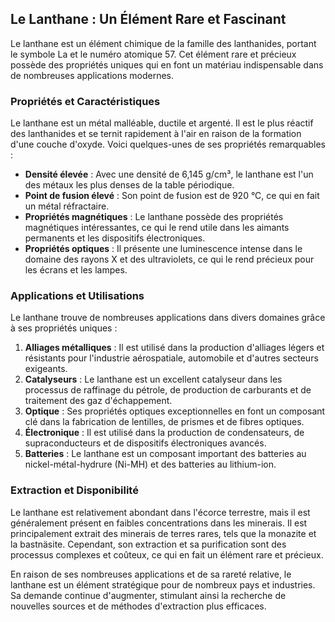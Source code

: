 ## Le Lanthane : Un Élément Rare et Fascinant

Le lanthane est un élément chimique de la famille des lanthanides, portant le symbole La et le numéro atomique 57. Cet élément rare et précieux possède des propriétés uniques qui en font un matériau indispensable dans de nombreuses applications modernes.

### Propriétés et Caractéristiques

Le lanthane est un métal malléable, ductile et argenté. Il est le plus réactif des lanthanides et se ternit rapidement à l'air en raison de la formation d'une couche d'oxyde. Voici quelques-unes de ses propriétés remarquables :

- **Densité élevée** : Avec une densité de 6,145 g/cm³, le lanthane est l'un des métaux les plus denses de la table périodique.
- **Point de fusion élevé** : Son point de fusion est de 920 °C, ce qui en fait un métal réfractaire.
- **Propriétés magnétiques** : Le lanthane possède des propriétés magnétiques intéressantes, ce qui le rend utile dans les aimants permanents et les dispositifs électroniques.
- **Propriétés optiques** : Il présente une luminescence intense dans le domaine des rayons X et des ultraviolets, ce qui le rend précieux pour les écrans et les lampes.

### Applications et Utilisations

Le lanthane trouve de nombreuses applications dans divers domaines grâce à ses propriétés uniques :

1. **Alliages métalliques** : Il est utilisé dans la production d'alliages légers et résistants pour l'industrie aérospatiale, automobile et d'autres secteurs exigeants.
2. **Catalyseurs** : Le lanthane est un excellent catalyseur dans les processus de raffinage du pétrole, de production de carburants et de traitement des gaz d'échappement.
3. **Optique** : Ses propriétés optiques exceptionnelles en font un composant clé dans la fabrication de lentilles, de prismes et de fibres optiques.
4. **Électronique** : Il est utilisé dans la production de condensateurs, de supraconducteurs et de dispositifs électroniques avancés.
5. **Batteries** : Le lanthane est un composant important des batteries au nickel-métal-hydrure (Ni-MH) et des batteries au lithium-ion.

### Extraction et Disponibilité

Le lanthane est relativement abondant dans l'écorce terrestre, mais il est généralement présent en faibles concentrations dans les minerais. Il est principalement extrait des minerais de terres rares, tels que la monazite et la bastnäsite. Cependant, son extraction et sa purification sont des processus complexes et coûteux, ce qui en fait un élément rare et précieux.

En raison de ses nombreuses applications et de sa rareté relative, le lanthane est un élément stratégique pour de nombreux pays et industries. Sa demande continue d'augmenter, stimulant ainsi la recherche de nouvelles sources et de méthodes d'extraction plus efficaces.